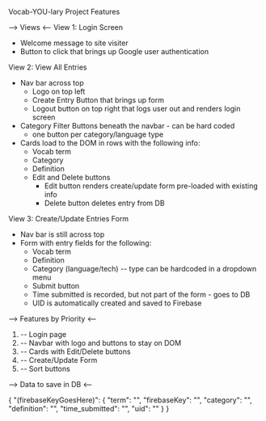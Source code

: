 Vocab-YOU-lary Project Features

--> Views <--
View 1: Login Screen
- Welcome message to site visiter
- Button to click that brings up Google user authentication

View 2: View All Entries
- Nav bar across top 
  - Logo on top left
  - Create Entry Button that brings up form 
  - Logout button on top right that logs user out and renders login screen
- Category Filter Buttons beneath the navbar - can be hard coded
  - one button per category/language type
- Cards load to the DOM in rows with the following info:
  - Vocab term
  - Category
  - Definition
  - Edit and Delete buttons 
    - Edit button renders create/update form pre-loaded with existing info
    - Delete button deletes entry from DB

View 3: Create/Update Entries Form
- Nav bar is still across top 
- Form with entry fields for the following:
  - Vocab term
  - Definition
  - Category (language/tech) -- type can be hardcoded in a dropdown menu
  - Submit button
  - Time submitted is recorded, but not part of the form - goes to DB
  - UID is automatically created and saved to Firebase


--> Features by Priority <--

1. -- Login page
2. -- Navbar with logo and buttons to stay on DOM
3. -- Cards with Edit/Delete buttons
4. -- Create/Update Form
5. -- Sort buttons


--> Data to save in DB <--

{
  "(firebaseKeyGoesHere)": {
  "term": "",
  "firebaseKey": "",
  "category": "",
  "definition": "",
  "time_submitted": "",
  "uid": ""
  }
}
